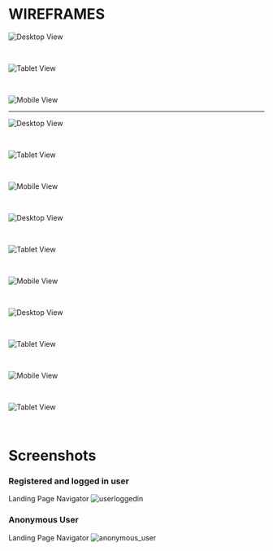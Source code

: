 # WIREFRAMES 

![Desktop View](README_images/wireframes/home_app_desktop-1.png)
<p>&nbsp;</p>

![Tablet View](README_images/wireframes/home_app_tablet-1.png)
<p>&nbsp;</p>
    
![Mobile View](README_images/wireframes/home_app_mobile-1.png)
<hr>

![Desktop View](README_images/wireframes/blogboard_app_browser-1.png)
<p>&nbsp;</p>

![Tablet View](README_images/wireframes/blogboard_app_tablet-1.png)
<p>&nbsp;</p>

![Mobile View](README_images/wireframes/blogboard_app_mobile-1.png)
<p>&nbsp;</p>

![Desktop View](README_images/wireframes/contribution_app_desktop-1.png)
<p>&nbsp;</p>

![Tablet View](README_images/wireframes/contribution_app_tablet-1.png)
<p>&nbsp;</p>

![Mobile View](README_images/wireframes/contribution_app_mobile-1.png)
<p>&nbsp;</p>

![Desktop View](README_images/wireframes/dogs_app_desktop-1.png)
<p>&nbsp;</p>

![Tablet View](README_images/wireframes/dogs_app_tablet-1.png)
<p>&nbsp;</p>

![Mobile View](README_images/wireframes/dogs_app_mobile-1.png)
<p>&nbsp;</p>

![Tablet View](README_images/wireframes/users_app_tablet-1.png)
<p>&nbsp;</p>

# Screenshots
### Registered and logged in user 
Landing Page Navigator 
![userloggedin](README_images/offcanvas_loggedin.png)

### Anonymous User
Landing Page Navigator 
![anonymous_user](README_images/offcanvas_not_loggedin.png)